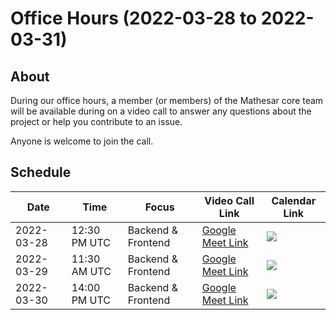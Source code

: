 # Office Hours (2022-03-28 to 2022-03-31)

## About

During our office hours, a member (or members) of the Mathesar core team will be available during on a video call to answer any questions about the project or help you contribute to an issue. 

Anyone is welcome to join the call.

## Schedule

| Date | Time | Focus | Video Call Link | Calendar Link |
|-|-|-|-|-|
| 2022-03-28 | 12:30 PM UTC | Backend & Frontend | [Google Meet Link](https://meet.google.com/woc-xhmp-yhp) | <a target="_blank" href="https://calendar.google.com/event?action=TEMPLATE&amp;tmeid=M3ZpcHI4bTBudGR1M2kxa2Q5bWoycHJ2dnYgY192ZTFpOW01aHZ0NW9hbHZka3VoczNvODFpOEBn&amp;tmsrc=c_ve1i9m5hvt5oalvdkuhs3o81i8%40group.calendar.google.com"><img border="0" src="https://www.google.com/calendar/images/ext/gc_button1_en.gif"></a> |
| 2022-03-29 | 11:30 AM UTC | Backend & Frontend | [Google Meet Link](https://meet.google.com/juy-udbz-edz) | <a target="_blank" href="https://calendar.google.com/event?action=TEMPLATE&amp;tmeid=N2U4c2VvODJqbTdham82cmUyazY5aWc0NXIgY192ZTFpOW01aHZ0NW9hbHZka3VoczNvODFpOEBn&amp;tmsrc=c_ve1i9m5hvt5oalvdkuhs3o81i8%40group.calendar.google.com"><img border="0" src="https://www.google.com/calendar/images/ext/gc_button1_en.gif"></a> |
| 2022-03-30 | 14:00 PM UTC | Backend & Frontend | [Google Meet Link](https://meet.google.com/zbp-vtam-sgh) | <a target="_blank" href="https://calendar.google.com/event?action=TEMPLATE&amp;tmeid=MXBtaDI3aGpoMDRhNW8wZWtzcXRocmZ2c2QgY192ZTFpOW01aHZ0NW9hbHZka3VoczNvODFpOEBn&amp;tmsrc=c_ve1i9m5hvt5oalvdkuhs3o81i8%40group.calendar.google.com"><img border="0" src="https://www.google.com/calendar/images/ext/gc_button1_en.gif"></a> |